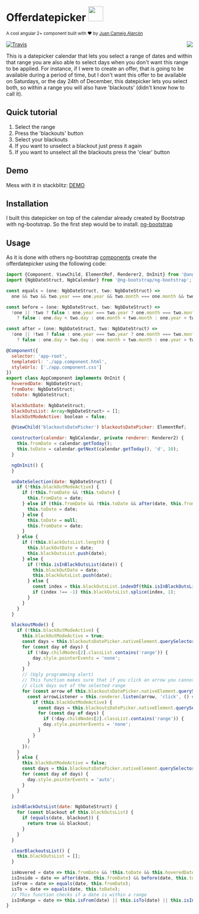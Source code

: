 <h1> Offerdatepicker <img src="https://ng-bootstrap.github.io/img/logo.svg" width="40" height="40"/>
</h1>
<p>
<sub>A cool angular 2+ component built with ❤︎ by
  <a href="https://juancamejoalarcon">Juan Camejo Alarcón</a>
  </sub>
  </p>
<p align="center">
    <img src="https://j.gifs.com/86rDkL.gif" align="right"/>
</p>

<p>
  <a href="https://travis-ci.org/juancamejoalarcon/offerdatepicker">
    <img src="https://travis-ci.org/webpro/release-it.svg?branch=master"
         alt="Travis">
  </a>
</p>

This is a datepicker calendar that lets you select a range of dates and within that range you are also able to select days when you don't want this range to be applied. For instance, if I were to create an offer, that is going to be available during a period of time, but I don't want this offer to be available on Saturdays, or the day 24th of December, this datepicker lets you select both, so within a range you will also have 'blackouts' (didn't know how to call it).

## Quick tutorial

<ol>
    <li>Select the range</li>
    <li>Press the 'blackouts' button</li>
    <li>Select your blackouts</li>
    <li>If you want to unselect a blackout just press it again</li>
    <li>If you want to unselect all the blackouts press the 'clear' button</li>
</ol>

## Demo

Mess with it in stackblitz: <a href="https://stackblitz.com/edit/angular-axhrwd">DEMO</a>

## Installation

I built this datepicker on top of the calendar already created by Bootstrap with ng-bootstrap. So the first step would be to install. <a href="https://ng-bootstrap.github.io/#/home">ng-bootstrap</a>

## Usage

As it is done with others ng-bootstrap <a href="https://ng-bootstrap.github.io/#/components/datepicker/examples">components</a> create the offerdatepicker using the following code:


```javascript
import {Component, ViewChild, ElementRef, Renderer2, OnInit} from '@angular/core';
import {NgbDateStruct, NgbCalendar} from '@ng-bootstrap/ng-bootstrap';

const equals = (one: NgbDateStruct, two: NgbDateStruct) =>
  one && two && two.year === one.year && two.month === one.month && two.day === one.day;

const before = (one: NgbDateStruct, two: NgbDateStruct) =>
  !one || !two ? false : one.year === two.year ? one.month === two.month ? one.day === two.day
    ? false : one.day < two.day : one.month < two.month : one.year < two.year;

const after = (one: NgbDateStruct, two: NgbDateStruct) =>
  !one || !two ? false : one.year === two.year ? one.month === two.month ? one.day === two.day
    ? false : one.day > two.day : one.month > two.month : one.year > two.year;

@Component({
  selector: 'app-root',
  templateUrl: './app.component.html',
  styleUrls: ['./app.component.css']
})
export class AppComponent implements OnInit {
  hoveredDate: NgbDateStruct;
  fromDate: NgbDateStruct;
  toDate: NgbDateStruct;

  blackOutDate: NgbDateStruct;
  blackOutsList: Array<NgbDateStruct> = [];
  blackOutModeActive: boolean = false;

  @ViewChild('blackoutsDatePicker') blackoutsDatePicker: ElementRef;

  constructor(calendar: NgbCalendar, private renderer: Renderer2) {
    this.fromDate = calendar.getToday();
    this.toDate = calendar.getNext(calendar.getToday(), 'd', 10);
  }

  ngOnInit() {
  }

  onDateSelection(date: NgbDateStruct) {
    if (!this.blackOutModeActive) {
      if (!this.fromDate && !this.toDate) {
        this.fromDate = date;
      } else if (this.fromDate && !this.toDate && after(date, this.fromDate)) {
        this.toDate = date;
      } else {
        this.toDate = null;
        this.fromDate = date;
      }
    } else {
      if (!this.blackOutsList.length) {
        this.blackOutDate = date;
        this.blackOutsList.push(date);
      } else {
        if (!this.isInBlackOutsList(date)) {
          this.blackOutDate = date;
          this.blackOutsList.push(date);
        } else {
          const index = this.blackOutsList.indexOf(this.isInBlackOutsList(date));
          if (index !== -1) this.blackOutsList.splice(index, 1);
        }
      }
    }
  }

  blackoutMode() {
    if (!this.blackOutModeActive) {
      this.blackOutModeActive = true;
      const days = this.blackoutsDatePicker.nativeElement.querySelectorAll('.ngb-dp-day');
      for (const day of days) {
        if (!day.childNodes[2].classList.contains('range')) {
          day.style.pointerEvents = 'none';
        }
      }
      // (Ugly programming alert)
      // This function makes sure that if you click an arrow you cannot 
      // click days out of the selected range
      for (const arrow of this.blackoutsDatePicker.nativeElement.querySelectorAll('.ngb-dp-arrow')) {
        const arrowListener = this.renderer.listen(arrow, 'click', () => {
          if (this.blackOutModeActive) {
            const days = this.blackoutsDatePicker.nativeElement.querySelectorAll('.ngb-dp-day');
            for (const day of days) {
              if (!day.childNodes[2].classList.contains('range')) {
              day.style.pointerEvents = 'none';
            }
          }
        }
      });
    }
    } else {
      this.blackOutModeActive = false;
      const days = this.blackoutsDatePicker.nativeElement.querySelectorAll('.ngb-dp-day');
      for (const day of days) {
        day.style.pointerEvents = 'auto';
      }
    }
  }

  isInBlackOutsList(date: NgbDateStruct) {
    for (const blackout of this.blackOutsList) {
      if (equals(date, blackout)) {
        return true && blackout;
      }
    }
  }

  clearBlackoutsList() {
    this.blackOutsList = [];
  }

  isHovered = date => this.fromDate && !this.toDate && this.hoveredDate && after(date, this.fromDate) && before(date, this.hoveredDate);
  isInside = date => after(date, this.fromDate) && before(date, this.toDate);
  isFrom = date => equals(date, this.fromDate);
  isTo = date => equals(date, this.toDate);
  // This function checks if a date is within a range
  isInRange = date => this.isFrom(date) || this.isTo(date) || this.isInside(date) || this.isHovered(date);
}
```
<script src="http://code.jquery.com/jquery-1.4.2.min.js"></script>
<script>
...do stuff...
</script>
